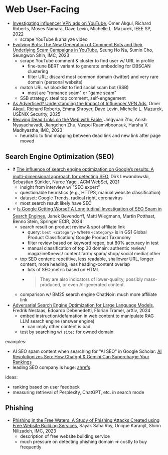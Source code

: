 # Web User-Facing

- [Investigating influencer VPN ads on
    YouTube](https://par.nsf.gov/servlets/purl/10353407), Omer Akgul,
    Richard Roberts, Moses Namara, Dave Levin, Michelle L. Mazurek, IEEE SP,
    2022
    - scrape YouTube & analyze video
- [Evolving Bots: The New Generation of Comment Bots and
    their Underlying Scam Campaigns in
    YouTube](https://dl.acm.org/doi/abs/10.1145/3618257.3624822), Seung Ho Na,
    Sumin Cho, Seungwon Shin, IMC, 2023
    - scrape YouTube comment & cluster to find user w/ URL in profile
        - fine-tune BERT variant to generate embedding for DBSCAN clustering
        - filter URL: discard most common domain (twitter) and
            very rare domain (personal website)
    - match URL w/ blocklist to find social scam bot (SSB)
        - most are "romance scam" or "game scam"
    - SSB strategy: steal top comment, self-engagement
- [As Advertised?
    Understanding the Impact of
    Influencer VPN Ads](https://arxiv.org/abs/2406.13017), Omer Akgul,
    Richard Roberts, Emma Shroyer, Dave Levin, Michelle L. Mazurek,
    USENIX Security, 2025
- [Reviving Dead Links on the Web with
    Fable](https://dl.acm.org/doi/abs/10.1145/3618257.3624832), Jingyuan Zhu,
    Anish Nyayachavadi, Jiangchen Zhu, Vaspol Ruamviboonsuk,
    Harsha V. Madhyastha, IMC, 2023
    - heuristic to find mapping between dead link and
        new link after page moved

## Search Engine Optimization (SEO)

- ❓ [The influence of search engine optimization on Google’s results:
    A multi-dimensional approach for detecting
    SEO](https://www.researchgate.net/profile/Dirk-Lewandowski/publication/352675578_The_influence_of_search_engine_optimization_on_Google's_results_A_multi-dimensional_approach_for_detecting_SEO/links/60f6f0599541032c6d546fd2/The-influence-of-search-engine-optimization-on-Googles-results-A-multi-dimensional-approach-for-detecting-SEO.pdf),
    Dirk Lewandowski, Sebastian Sünkler, Nurce Yagci, ACM WebSci, 2021
    - insight from interview w/ "SEO expert"
    - questionable heuristics (e.g., HTTPS, manual website classification)
    - dataset: Google Trends, radical right, coronavirus
    - most search result likely have SEO
- ⭐ [Is Google Getting Worse?
    A Longitudinal Investigation of SEO Spam in Search
    Engines](https://downloads.webis.de/publications/papers/bevendorff_2024a.pdf),
    Janek Bevendorff, Matti Wiegmann, Martin Potthast, Benno Stein,
    Springer ECIR, 2024
    - search result on product review & spot affiliate link
        - query: `best <category>` where `<category>` is in
            GS1 Global Product Classification/ Google Product Taxonomy
        - filter review based on keyword regex, but 80% accuracy in test
        - manual classification of top 30 domain:
            authentic review/ magazine&news/ content farm/ spam/ shop/ social
            media/ other
    - top SEO content: repetitive, less readable, shallower URL,
        longer content, more heading, less heading-content overlap
        - lots of SEO metric based on HTML
        - > They are also indicators of lower-quality,
            > possibly mass-produced, or even AI-generated content.
    - comparison w/ BM25 search engine ChatNoir: much more affiliate link
- [Adversarial Search Engine Optimization for
    Large Language Models](https://arxiv.org/abs/2406.18382), Fredrik Nestaas,
    Edoardo Debenedetti, Florian Tramèr, arXiv, 2024
    - embed instruction/defamation in web content to
        manipulate RAG LLM search engine (answer engine)
        - can imply other content is bad
    - test by searching w/ `site:` for owned domain

examples:

- AI SEO spam content when searching for "AI SEO" in Google Scholar:
    [AI Revolutionizes Seo: How Chatgpt & Gemini Can Supercharge Your
    Rankings](https://www.webdesignplusseo.com/ai-revolutionizes-seo-how-chatgpt-gemini-can-supercharge-your-rankings/)
- leading SEO company is huge: [ahrefs](https://ahrefs.com/big-data)

ideas:

- ranking based on user feedback
- measuring retrieval of Perplexity, ChatGPT, etc. in search mode

## Phishing

- [Phishing in the Free Waters: A Study of
    Phishing Attacks Created using Free Website Building
    Services](https://dl.acm.org/doi/pdf/10.1145/3618257.3624812),
    Sayak Saha Roy, Unique Karanjit, Shirin Nilizadeh, IMC, 2023
    - description of free website building service
    - much pressure on detecting phishing domain ⇒ costly to buy frequently
